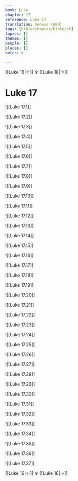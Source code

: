 ```yaml
---
book: Luke
chapter: 17
reference: Luke 17
translation: Geneva (GEN)
tags: [bible/chapter/bible/nt]
topics: []
themes: []
people: []
places: []
notes: >
  
---
```


[[Luke 16|<-]] ✞ [[Luke 18|->]]

# Luke 17

![[Luke 17.1]]

![[Luke 17.2]]

![[Luke 17.3]]

![[Luke 17.4]]

![[Luke 17.5]]

![[Luke 17.6]]

![[Luke 17.7]]

![[Luke 17.8]]

![[Luke 17.9]]

![[Luke 17.10]]

![[Luke 17.11]]

![[Luke 17.12]]

![[Luke 17.13]]

![[Luke 17.14]]

![[Luke 17.15]]

![[Luke 17.16]]

![[Luke 17.17]]

![[Luke 17.18]]

![[Luke 17.19]]

![[Luke 17.20]]

![[Luke 17.21]]

![[Luke 17.22]]

![[Luke 17.23]]

![[Luke 17.24]]

![[Luke 17.25]]

![[Luke 17.26]]

![[Luke 17.27]]

![[Luke 17.28]]

![[Luke 17.29]]

![[Luke 17.30]]

![[Luke 17.31]]

![[Luke 17.32]]

![[Luke 17.33]]

![[Luke 17.34]]

![[Luke 17.35]]

![[Luke 17.36]]

![[Luke 17.37]]

[[Luke 16|<-]] ✞ [[Luke 18|->]]
